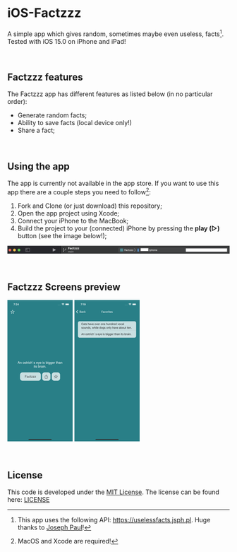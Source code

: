 # iOS-Factzzz
A simple app which gives random, sometimes maybe even useless, facts[^1].
Tested with iOS 15.0 on iPhone and iPad!

<br>

## Factzzz features
The Factzzz app has different features as listed below (in no particular order):
- Generate random facts;
- Ability to save facts (local device only!)
- Share a fact;

<br>

## Using the app
The app is currently not available in the app store. If you want to use this app there are a couple steps you need to follow[^2]:
1. Fork and Clone (or just download) this repository;
2. Open the app project using Xcode;
3. Connect your iPhone to the MacBook;
4. Build the project to your (connected) iPhone by pressing the **play (▷)** button (see the image below!);

![BuildingTheApp](/assets/BuildingTheApp.png)

<br>

## Factzzz Screens preview
![FactzzzView](/assets/FactzzzView.png)
![FavoritesView](/assets/FavoritesView.png)

<br>

## License
This code is developed under the [MIT License](https://opensource.org/licenses/MIT). The license can be found here: [LICENSE](LICENSE)

[^1]: This app uses the following API: https://uselessfacts.jsph.pl. Huge thanks to [Joseph Paul](https://github.com/jsphpl/)!
[^2]: MacOS and Xcode are required!
